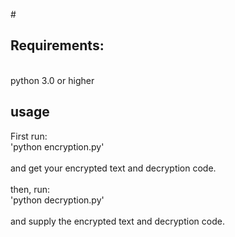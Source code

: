 #<h2>Requirements:</h2><br>
python 3.0 or higher
<br>
<h2>usage</h2>
First run:<br>'python encryption.py'<br><br>and get your encrypted text and decryption code.<br><br>then, run:<br>'python decryption.py'<br><br>and supply the encrypted text and decryption code.
